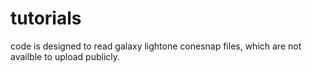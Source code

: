 # tutorials
code is designed to read galaxy lightone conesnap files, which are not availble to upload publicly. 
